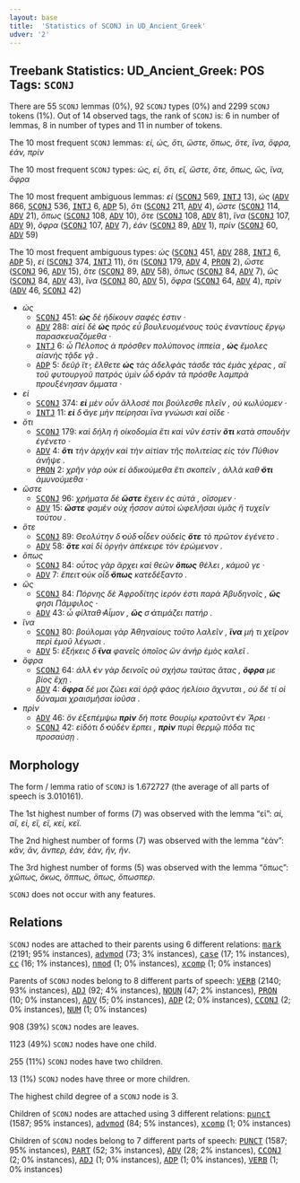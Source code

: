 ```yaml
---
layout: base
title:  'Statistics of SCONJ in UD_Ancient_Greek'
udver: '2'
---
```


## Treebank Statistics: UD_Ancient_Greek: POS Tags: `SCONJ`

There are 55 `SCONJ` lemmas (0%), 92 `SCONJ` types (0%) and 2299 `SCONJ` tokens (1%).
Out of 14 observed tags, the rank of `SCONJ` is: 6 in number of lemmas, 8 in number of types and 11 in number of tokens.

The 10 most frequent `SCONJ` lemmas: <em>εἰ, ὡς, ὅτι, ὥστε, ὅπως, ὅτε, ἵνα, ὄφρα, ἐάν, πρίν</em>

The 10 most frequent `SCONJ` types:  <em>ὡς, εἰ, ὅτι, εἴ, ὥστε, ὅτε, ὅπως, ὥς, ἵνα, ὄφρα</em>

The 10 most frequent ambiguous lemmas: <em>εἰ</em> (<tt><a href="grc-pos-SCONJ.html">SCONJ</a></tt> 569, <tt><a href="grc-pos-INTJ.html">INTJ</a></tt> 13), <em>ὡς</em> (<tt><a href="grc-pos-ADV.html">ADV</a></tt> 866, <tt><a href="grc-pos-SCONJ.html">SCONJ</a></tt> 536, <tt><a href="grc-pos-INTJ.html">INTJ</a></tt> 6, <tt><a href="grc-pos-ADP.html">ADP</a></tt> 5), <em>ὅτι</em> (<tt><a href="grc-pos-SCONJ.html">SCONJ</a></tt> 211, <tt><a href="grc-pos-ADV.html">ADV</a></tt> 4), <em>ὥστε</em> (<tt><a href="grc-pos-SCONJ.html">SCONJ</a></tt> 114, <tt><a href="grc-pos-ADV.html">ADV</a></tt> 21), <em>ὅπως</em> (<tt><a href="grc-pos-SCONJ.html">SCONJ</a></tt> 108, <tt><a href="grc-pos-ADV.html">ADV</a></tt> 10), <em>ὅτε</em> (<tt><a href="grc-pos-SCONJ.html">SCONJ</a></tt> 108, <tt><a href="grc-pos-ADV.html">ADV</a></tt> 81), <em>ἵνα</em> (<tt><a href="grc-pos-SCONJ.html">SCONJ</a></tt> 107, <tt><a href="grc-pos-ADV.html">ADV</a></tt> 9), <em>ὄφρα</em> (<tt><a href="grc-pos-SCONJ.html">SCONJ</a></tt> 107, <tt><a href="grc-pos-ADV.html">ADV</a></tt> 7), <em>ἐάν</em> (<tt><a href="grc-pos-SCONJ.html">SCONJ</a></tt> 89, <tt><a href="grc-pos-ADV.html">ADV</a></tt> 1), <em>πρίν</em> (<tt><a href="grc-pos-SCONJ.html">SCONJ</a></tt> 60, <tt><a href="grc-pos-ADV.html">ADV</a></tt> 59)

The 10 most frequent ambiguous types:  <em>ὡς</em> (<tt><a href="grc-pos-SCONJ.html">SCONJ</a></tt> 451, <tt><a href="grc-pos-ADV.html">ADV</a></tt> 288, <tt><a href="grc-pos-INTJ.html">INTJ</a></tt> 6, <tt><a href="grc-pos-ADP.html">ADP</a></tt> 5), <em>εἰ</em> (<tt><a href="grc-pos-SCONJ.html">SCONJ</a></tt> 374, <tt><a href="grc-pos-INTJ.html">INTJ</a></tt> 11), <em>ὅτι</em> (<tt><a href="grc-pos-SCONJ.html">SCONJ</a></tt> 179, <tt><a href="grc-pos-ADV.html">ADV</a></tt> 4, <tt><a href="grc-pos-PRON.html">PRON</a></tt> 2), <em>ὥστε</em> (<tt><a href="grc-pos-SCONJ.html">SCONJ</a></tt> 96, <tt><a href="grc-pos-ADV.html">ADV</a></tt> 15), <em>ὅτε</em> (<tt><a href="grc-pos-SCONJ.html">SCONJ</a></tt> 89, <tt><a href="grc-pos-ADV.html">ADV</a></tt> 58), <em>ὅπως</em> (<tt><a href="grc-pos-SCONJ.html">SCONJ</a></tt> 84, <tt><a href="grc-pos-ADV.html">ADV</a></tt> 7), <em>ὥς</em> (<tt><a href="grc-pos-SCONJ.html">SCONJ</a></tt> 84, <tt><a href="grc-pos-ADV.html">ADV</a></tt> 43), <em>ἵνα</em> (<tt><a href="grc-pos-SCONJ.html">SCONJ</a></tt> 80, <tt><a href="grc-pos-ADV.html">ADV</a></tt> 5), <em>ὄφρα</em> (<tt><a href="grc-pos-SCONJ.html">SCONJ</a></tt> 64, <tt><a href="grc-pos-ADV.html">ADV</a></tt> 4), <em>πρὶν</em> (<tt><a href="grc-pos-ADV.html">ADV</a></tt> 46, <tt><a href="grc-pos-SCONJ.html">SCONJ</a></tt> 42)


* <em>ὡς</em>
  * <tt><a href="grc-pos-SCONJ.html">SCONJ</a></tt> 451: <em><b>ὡς</b> δὲ ἠδίκουν σαφές ἐστιν ·</em>
  * <tt><a href="grc-pos-ADV.html">ADV</a></tt> 288: <em>αἰεὶ δὲ <b>ὡς</b> πρὸς εὖ βουλευομένους τοὺς ἐναντίους ἔργῳ παρασκευαζόμεθα ·</em>
  * <tt><a href="grc-pos-INTJ.html">INTJ</a></tt> 6: <em>ὦ Πέλοπος ἁ πρόσθεν πολύπονος ἱππεία , <b>ὡς</b> ἔμολες αἰανὴς τᾷδε γᾷ .</em>
  * <tt><a href="grc-pos-ADP.html">ADP</a></tt> 5: <em>δεῦῤ ἴτ̓ , ἔλθετε <b>ὡς</b> τὰς ἀδελφὰς τάσδε τὰς ἐμὰς χέρας , αἳ τοῦ φυτουργοῦ πατρὸς ὑμὶν ὧδ̓ ὁρᾶν τὰ πρόσθε λαμπρὰ προυξένησαν ὄμματα ·</em>
* <em>εἰ</em>
  * <tt><a href="grc-pos-SCONJ.html">SCONJ</a></tt> 374: <em><b>εἰ</b> μὲν οὖν ἄλλοσέ ποι βούλεσθε πλεῖν , οὐ κωλύομεν ·</em>
  * <tt><a href="grc-pos-INTJ.html">INTJ</a></tt> 11: <em><b>εἰ</b> δ̓ ἄγε μὴν πείρησαι ἵνα γνώωσι καὶ οἵδε ·</em>
* <em>ὅτι</em>
  * <tt><a href="grc-pos-SCONJ.html">SCONJ</a></tt> 179: <em>καὶ δήλη ἡ οἰκοδομία ἔτι καὶ νῦν ἐστὶν <b>ὅτι</b> κατὰ σπουδὴν ἐγένετο ·</em>
  * <tt><a href="grc-pos-ADV.html">ADV</a></tt> 4: <em><b>ὅτι</b> τὴν ἀρχὴν καὶ τὴν αἰτίαν τῆς πολιτείας εἰς τὸν Πύθιον ἀνῆψε .</em>
  * <tt><a href="grc-pos-PRON.html">PRON</a></tt> 2: <em>χρῆν γὰρ οὐκ εἰ ἀδικούμεθα ἔτι σκοπεῖν , ἀλλὰ καθ̓ <b>ὅτι</b> ἀμυνούμεθα ·</em>
* <em>ὥστε</em>
  * <tt><a href="grc-pos-SCONJ.html">SCONJ</a></tt> 96: <em>χρήματα δὲ <b>ὥστε</b> ἔχειν ἐς αὐτά , οἴσομεν ·</em>
  * <tt><a href="grc-pos-ADV.html">ADV</a></tt> 15: <em><b>ὥστε</b> φαμὲν οὐχ ἧσσον αὐτοὶ ὠφελῆσαι ὑμᾶς ἢ τυχεῖν τούτου .</em>
* <em>ὅτε</em>
  * <tt><a href="grc-pos-SCONJ.html">SCONJ</a></tt> 89: <em>Θεολύτην δ̓ οὐδ̓ οἶδεν οὐδεὶς <b>ὅτε</b> τὸ πρῶτον ἐγένετο .</em>
  * <tt><a href="grc-pos-ADV.html">ADV</a></tt> 58: <em><b>ὅτε</b> καὶ δἰ ὀργὴν ἀπέκειρε τὸν ἐρώμενον .</em>
* <em>ὅπως</em>
  * <tt><a href="grc-pos-SCONJ.html">SCONJ</a></tt> 84: <em>οὗτος γὰρ ἄρχει καὶ θεῶν <b>ὅπως</b> θέλει , κἀμοῦ γε ·</em>
  * <tt><a href="grc-pos-ADV.html">ADV</a></tt> 7: <em>ἔπειτ̓ οὐκ οἶδ̓ <b>ὅπως</b> κατεδέξαντο .</em>
* <em>ὥς</em>
  * <tt><a href="grc-pos-SCONJ.html">SCONJ</a></tt> 84: <em>Πόρνης δὲ Ἀφροδίτης ἱερόν ἐστι παρὰ Ἀβυδηνοῖς , <b>ὥς</b> φησι Πάμφιλος ·</em>
  * <tt><a href="grc-pos-ADV.html">ADV</a></tt> 43: <em>ὦ φίλταθ̓ Αἷμον , <b>ὥς</b> σ̓ ἀτιμάζει πατήρ .</em>
* <em>ἵνα</em>
  * <tt><a href="grc-pos-SCONJ.html">SCONJ</a></tt> 80: <em>βούλομαι γὰρ Ἀθηναίους τοῦτο λαλεῖν , <b>ἵνα</b> μή τι χεῖρον περὶ ἐμοῦ λέγωσι .</em>
  * <tt><a href="grc-pos-ADV.html">ADV</a></tt> 5: <em>ἐξήκεις δ̓ <b>ἵνα</b> φανεῖς ὁποῖος ὢν ἀνὴρ ἐμὸς καλεῖ .</em>
* <em>ὄφρα</em>
  * <tt><a href="grc-pos-SCONJ.html">SCONJ</a></tt> 64: <em>ἀλλ̓ ἐν γὰρ δεινοῖς οὐ σχήσω ταύτας ἄτας , <b>ὄφρα</b> με βίος ἔχῃ .</em>
  * <tt><a href="grc-pos-ADV.html">ADV</a></tt> 4: <em><b>ὄφρα</b> δέ μοι ζώει καὶ ὁρᾷ φάος ἠελίοιο ἄχνυται , οὐ δέ τί οἱ δύναμαι χραισμῆσαι ἰοῦσα .</em>
* <em>πρὶν</em>
  * <tt><a href="grc-pos-ADV.html">ADV</a></tt> 46: <em>ὃν ἐξεπέμψω <b>πρὶν</b> δή ποτε θουρίῳ κρατοῦντ̓ ἐν Ἄρει ·</em>
  * <tt><a href="grc-pos-SCONJ.html">SCONJ</a></tt> 42: <em>εἰδότι δ̓ οὐδὲν ἕρπει , <b>πρὶν</b> πυρὶ θερμῷ πόδα τις προσαύσῃ .</em>

## Morphology

The form / lemma ratio of `SCONJ` is 1.672727 (the average of all parts of speech is 3.010161).

The 1st highest number of forms (7) was observed with the lemma “εἰ”: <em>αἰ, αἴ, εἰ, εἲ, εἴ, κεἰ, κεἴ</em>.

The 2nd highest number of forms (7) was observed with the lemma “ἐάν”: <em>κἂν, ἂν, ἄνπερ, ἐάν, ἐὰν, ἢν, ἤν</em>.

The 3rd highest number of forms (5) was observed with the lemma “ὅπως”: <em>χὤπως, ὅκως, ὅππως, ὅπως, ὅπωσπερ</em>.

`SCONJ` does not occur with any features.


## Relations

`SCONJ` nodes are attached to their parents using 6 different relations: <tt><a href="grc-dep-mark.html">mark</a></tt> (2191; 95% instances), <tt><a href="grc-dep-advmod.html">advmod</a></tt> (73; 3% instances), <tt><a href="grc-dep-case.html">case</a></tt> (17; 1% instances), <tt><a href="grc-dep-cc.html">cc</a></tt> (16; 1% instances), <tt><a href="grc-dep-nmod.html">nmod</a></tt> (1; 0% instances), <tt><a href="grc-dep-xcomp.html">xcomp</a></tt> (1; 0% instances)

Parents of `SCONJ` nodes belong to 8 different parts of speech: <tt><a href="grc-pos-VERB.html">VERB</a></tt> (2140; 93% instances), <tt><a href="grc-pos-ADJ.html">ADJ</a></tt> (92; 4% instances), <tt><a href="grc-pos-NOUN.html">NOUN</a></tt> (47; 2% instances), <tt><a href="grc-pos-PRON.html">PRON</a></tt> (10; 0% instances), <tt><a href="grc-pos-ADV.html">ADV</a></tt> (5; 0% instances), <tt><a href="grc-pos-ADP.html">ADP</a></tt> (2; 0% instances), <tt><a href="grc-pos-CCONJ.html">CCONJ</a></tt> (2; 0% instances), <tt><a href="grc-pos-NUM.html">NUM</a></tt> (1; 0% instances)

908 (39%) `SCONJ` nodes are leaves.

1123 (49%) `SCONJ` nodes have one child.

255 (11%) `SCONJ` nodes have two children.

13 (1%) `SCONJ` nodes have three or more children.

The highest child degree of a `SCONJ` node is 3.

Children of `SCONJ` nodes are attached using 3 different relations: <tt><a href="grc-dep-punct.html">punct</a></tt> (1587; 95% instances), <tt><a href="grc-dep-advmod.html">advmod</a></tt> (84; 5% instances), <tt><a href="grc-dep-xcomp.html">xcomp</a></tt> (1; 0% instances)

Children of `SCONJ` nodes belong to 7 different parts of speech: <tt><a href="grc-pos-PUNCT.html">PUNCT</a></tt> (1587; 95% instances), <tt><a href="grc-pos-PART.html">PART</a></tt> (52; 3% instances), <tt><a href="grc-pos-ADV.html">ADV</a></tt> (28; 2% instances), <tt><a href="grc-pos-CCONJ.html">CCONJ</a></tt> (2; 0% instances), <tt><a href="grc-pos-ADJ.html">ADJ</a></tt> (1; 0% instances), <tt><a href="grc-pos-ADP.html">ADP</a></tt> (1; 0% instances), <tt><a href="grc-pos-VERB.html">VERB</a></tt> (1; 0% instances)

